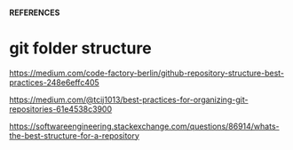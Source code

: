 #### REFERENCES ####
# git folder structure
https://medium.com/code-factory-berlin/github-repository-structure-best-practices-248e6effc405

https://medium.com/@tcij1013/best-practices-for-organizing-git-repositories-61e4538c3900

https://softwareengineering.stackexchange.com/questions/86914/whats-the-best-structure-for-a-repository
